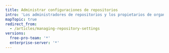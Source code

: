 ```yaml
---
title: Administrar configuraciones de repositorios
intro: 'Los administradores de repositorios y los propietarios de organizaciones pueden cambiar varias configuraciones, incluidos los nombres y la propiedad de un repositorio y la visibilidad pública o privada de un repositorio. También pueden eliminar un repositorio.'
mapTopic: true
redirect_from:
  - /articles/managing-repository-settings
versions:
  free-pro-team: '*'
  enterprise-server: '*'
---
```


